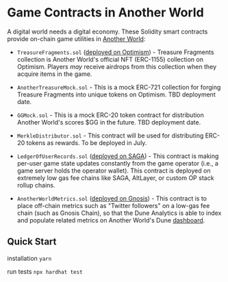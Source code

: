 # Game Contracts in Another World
A digital world needs a digital economy. These Solidity smart contracts provide on-chain game utilities in [Another World](https://anotherworld.gg):


- `TreasureFragments.sol` ([deployed on Optimism](https://optimistic.etherscan.io/address/0x56edafc97279c53a74c1c105abeebc79e0936c73)) - Treasure Fragments collection is Another World's official NFT (ERC-1155) collection on Optimism. Players _may_ receive airdrops from this collection when they acquire items in the game.

- `AnotherTreasureMock.sol` - This is a mock ERC-721 collection for forging Treasure Fragments into unique tokens on Optimism. TBD deployment date.

- `GGMock.sol` - This is a mock ERC-20 token contract for distribution Another World's scores $GG in the future. TBD deployment date.

- `MerkleDistributor.sol` - This contract will be used for distributing ERC-20 tokens as rewards. To be deployed in July.

- `LedgerOfUserRecords.sol` ([deployed on SAGA](http://anotherworld-1681423864760549-1.sp1.sagaexplorer.io/address/0x7e8Ab2f3F61BEBB425712551Ffa9836bC7D4a92D)) - This contract is making per-user game state updates constantly from the game operator (i.e., a game server holds the operator wallet). This contract is deployed on extremely low gas fee chains like SAGA, AltLayer, or custom OP stack rollup chains.

- `AnotherWorldMetrics.sol` ([deployed on Gnosis](https://gnosisscan.io/address/0x1160982721af95351a714a483275229cca10ee54)) - This contract is to place off-chain metrics such as "Twitter followers" on a low-gas fee chain (such as Gnosis Chain), so that the Dune Analytics is able to index and populate related metrics on Another World's Dune [dashboard](https://dune.com/jackieleeeth/anotherworld).

## Quick Start
installation
`yarn`

run tests
`npx hardhat test`
